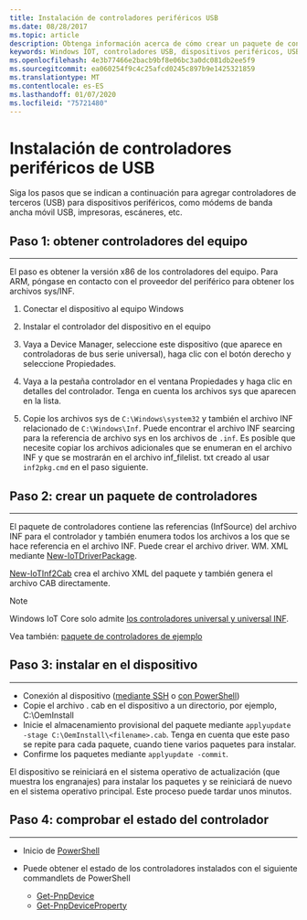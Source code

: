 ```yaml
---
title: Instalación de controladores periféricos USB
ms.date: 08/28/2017
ms.topic: article
description: Obtenga información acerca de cómo crear un paquete de controladores e instalar controladores de terceros en los dispositivos.
keywords: Windows IOT, controladores USB, dispositivos periféricos, USB
ms.openlocfilehash: 4e3b77466e2bacb9bf8e06bc3a0dc081db2ee5f9
ms.sourcegitcommit: ea060254f9c4c25afcd0245c897b9e1425321859
ms.translationtype: MT
ms.contentlocale: es-ES
ms.lasthandoff: 01/07/2020
ms.locfileid: "75721480"
---
```

# <a name="install-usb-peripheral-drivers"></a>Instalación de controladores periféricos de USB
Siga los pasos que se indican a continuación para agregar controladores de terceros (USB) para dispositivos periféricos, como módems de banda ancha móvil USB, impresoras, escáneres, etc. 

## <a name="step-1-get-drivers-from-pc"></a>Paso 1: obtener controladores del equipo
___
El paso es obtener la versión x86 de los controladores del equipo. Para ARM, póngase en contacto con el proveedor del periférico para obtener los archivos sys/INF.


1. Conectar el dispositivo al equipo Windows

2. Instalar el controlador del dispositivo en el equipo

3. Vaya a Device Manager, seleccione este dispositivo (que aparece en controladoras de bus serie universal), haga clic con el botón derecho y seleccione Propiedades.

4. Vaya a la pestaña controlador en el ventana Propiedades y haga clic en detalles del controlador. Tenga en cuenta los archivos sys que aparecen en la lista.

5. Copie los archivos sys de `C:\Windows\system32` y también el archivo INF relacionado de `C:\Windows\Inf`. Puede encontrar el archivo INF searcing para la referencia de archivo sys en los archivos de `.inf`. Es posible que necesite copiar los archivos adicionales que se enumeran en el archivo INF y que se mostrarán en el archivo inf_filelist. txt creado al usar `inf2pkg.cmd` en el paso siguiente.


## <a name="step-2-create-a-driver-package"></a>Paso 2: crear un paquete de controladores
___

El paquete de controladores contiene las referencias (InfSource) del archivo INF para el controlador y también enumera todos los archivos a los que se hace referencia en el archivo INF. Puede crear el archivo driver. WM. XML mediante [New-IoTDriverPackage](https://github.com/ms-iot/iot-adk-addonkit/tree/master/Tools/IoTCoreImaging/Docs/Add-IoTDriverPackage.md).

[New-IoTInf2Cab](https://github.com/ms-iot/iot-adk-addonkit/tree/master/Tools/IoTCoreImaging/Docs/New-IoTInf2Cab.md) crea el archivo XML del paquete y también genera el archivo CAB directamente.

> [!NOTE]
> Windows IoT Core solo admite [los controladores universal y universal INF](https://docs.microsoft.com/windows-hardware/drivers/develop/getting-started-with-universal-drivers).


Vea también: [paquete de controladores de ejemplo](https://github.com/ms-iot/iot-adk-addonkit/tree/master/Workspace/Source-arm/BSP/CustomRpi2/Packages/CustomRPi2.GPIO) 

## <a name="step-3-install-on-device"></a>Paso 3: instalar en el dispositivo
___

* Conexión al dispositivo ([mediante SSH](../connect-your-device/ssh.md) o [con PowerShell](../connect-your-device/powershell.md))
* Copie el archivo <filename>. cab en el dispositivo a un directorio, por ejemplo, C:\OemInstall
* Inicie el almacenamiento provisional del paquete mediante `applyupdate -stage C:\OemInstall\<filename>.cab`. Tenga en cuenta que este paso se repite para cada paquete, cuando tiene varios paquetes para instalar.
* Confirme los paquetes mediante `applyupdate -commit`.

El dispositivo se reiniciará en el sistema operativo de actualización (que muestra los engranajes) para instalar los paquetes y se reiniciará de nuevo en el sistema operativo principal. Este proceso puede tardar unos minutos.

## <a name="step-4-check-status-of-driver"></a>Paso 4: comprobar el estado del controlador
___

* Inicio de [PowerShell](../connect-your-device/PowerShell.md)
* Puede obtener el estado de los controladores instalados con el siguiente commandlets de PowerShell

    * [Get-PnpDevice](https://docs.microsoft.com/powershell/module/pnpdevice/get-pnpdevice?view=win10-ps)
    * [Get-PnpDeviceProperty](https://docs.microsoft.com/powershell/module/pnpdevice/get-pnpdeviceproperty?view=win10-ps)
    
